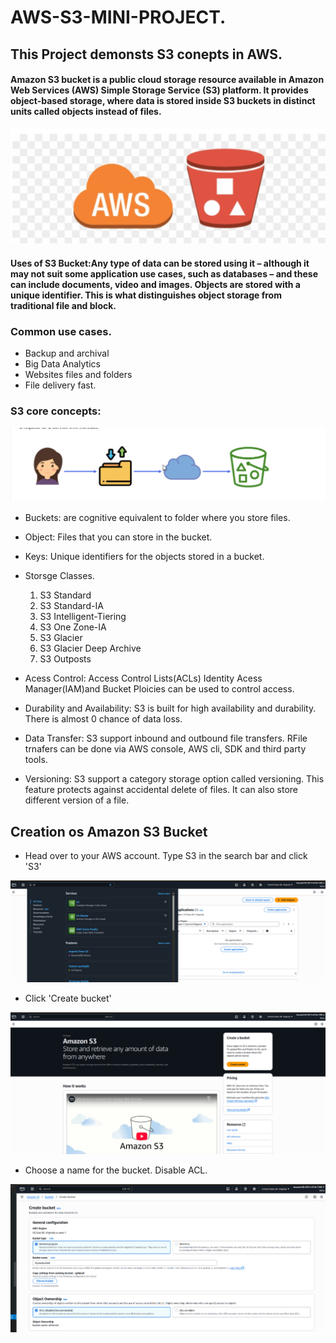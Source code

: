 # AWS-S3-MINI-PROJECT.
## This Project demonsts S3 conepts in AWS.

#### Amazon S3 bucket is a public cloud storage resource available in Amazon Web Services (AWS) Simple Storage Service (S3) platform. It provides object-based storage, where data is stored inside S3 buckets in distinct units called objects instead of files.

![](./img/Pasted%20image.png)


#### Uses of S3 Bucket:Any type of data can be stored using it – although it may not suit some application use cases, such as databases – and these can include documents, video and images. Objects are stored with a unique identifier. This is what distinguishes object storage from traditional file and block. 

### Common use cases.
* Backup and archival
* Big Data Analytics
* Websites files and folders
* File delivery fast.

### S3 core concepts:

![](./img/Pasted%20image%20(2).png)

* Buckets: are cognitive equivalent to folder where you store files.

* Object: Files that you can store in the bucket.
* Keys: Unique identifiers for the objects stored in a bucket.
* Storsge Classes.
  1. S3 Standard
   2. S3 Standard-IA
   3. S3 Intelligent-Tiering
  4. S3 One Zone-IA
  5. S3 Glacier
  6. S3 Glacier Deep Archive
  7. S3 Outposts

* Acess Control: Access Control Lists(ACLs) Identity Acess Manager(IAM)and Bucket Ploicies can be used to control access.

* Durability and Availability: S3 is built for high availability and durability. There is almost 0 chance of data loss.

* Data Transfer: S3 support inbound and outbound file transfers. RFile trnafers can be done via AWS console, AWS cli, SDK and third party tools.

* Versioning: S3 support a category storage option called versioning. This feature protects against accidental delete of files. It can also store different version of a file.

## Creation os Amazon S3 Bucket

* Head over to your AWS account. Type S3 in the search bar and click 'S3'

![](./img/Pasted%20image%20(3).png)

* Click 'Create bucket'

![](./img/Pasted%20image%20(4).png)

* Choose a name for the bucket. Disable ACL.

![](./img/Pasted%20image%20(5).png)


